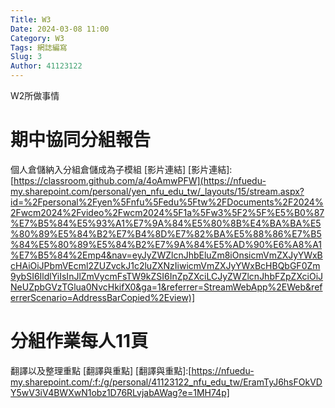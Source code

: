 ```yaml
---
Title: W3
Date: 2024-03-08 11:00
Category: W3
Tags: 網誌編寫
Slug: 3
Author: 41123122
---
```


W2所做事情

<!-- PELICAN_END_SUMMARY -->

# 期中協同分組報告
個人倉儲納入分組倉儲成為子模組
[影片連結]
[影片連結]:[https://classroom.github.com/a/4oAmwPFW](https://nfuedu-my.sharepoint.com/personal/yen_nfu_edu_tw/_layouts/15/stream.aspx?id=%2Fpersonal%2Fyen%5Fnfu%5Fedu%5Ftw%2FDocuments%2F2024%2Fwcm2024%2Fvideo%2Fwcm2024%5F1a%5Fw3%5F2%5F%E5%B0%87%E7%B5%84%E5%93%A1%E7%9A%84%E5%80%8B%E4%BA%BA%E5%80%89%E5%84%B2%E7%B4%8D%E7%82%BA%E5%88%86%E7%B5%84%E5%80%89%E5%84%B2%E7%9A%84%E5%AD%90%E6%A8%A1%E7%B5%84%2Emp4&nav=eyJyZWZlcnJhbEluZm8iOnsicmVmZXJyYWxBcHAiOiJPbmVEcml2ZUZvckJ1c2luZXNzIiwicmVmZXJyYWxBcHBQbGF0Zm9ybSI6IldlYiIsInJlZmVycmFsTW9kZSI6InZpZXciLCJyZWZlcnJhbFZpZXciOiJNeUZpbGVzTGlua0NvcHkifX0&ga=1&referrer=StreamWebApp%2EWeb&referrerScenario=AddressBarCopied%2Eview)]
# 分組作業每人11頁
翻譯以及整理重點
[翻譯與重點]
[翻譯與重點]:[https://nfuedu-my.sharepoint.com/:f:/g/personal/41123122_nfu_edu_tw/EramTyJ6hsFOkVDY5wV3iV4BWXwN1obz1D76RLvjabAWag?e=1MH74p]